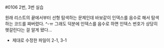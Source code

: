 #0106 2번, 3번 실습

원래 리스트의 끝에서부터 선형 탐색하는 문제인데 바보같이 인덱스를 음수로 해서 탐색하는 코드를 짜버렸다. ^-ㅠ 그래도 덕분에 인덱스를 음수로 하면 인덱스 번호가 상당히 헷갈린다는 걸 알게 됐다...

* 제대로 수정한 파일이 2-1, 3-1
